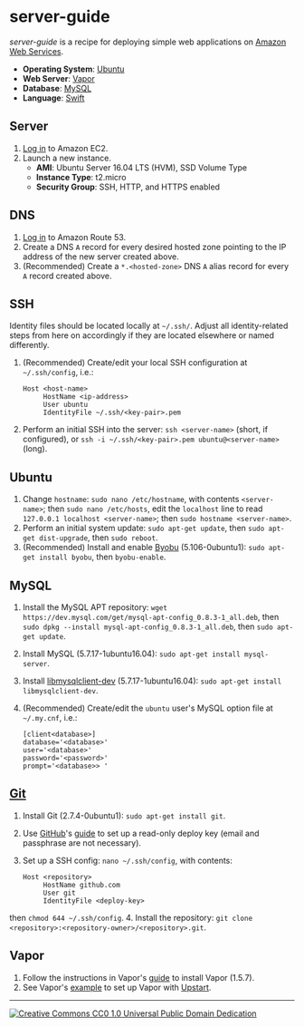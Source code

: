 # server-guide

*server-guide* is a recipe for deploying simple web applications on [Amazon Web Services](https://aws.amazon.com).
  * **Operating System**: [Ubuntu](https://www.ubuntu.com)
  * **Web Server**: [Vapor](https://vapor.codes)
  * **Database**: [MySQL](http://www.mysql.com)
  * **Language**: [Swift](https://swift.org)

## Server

1. [Log in](https://console.aws.amazon.com/ec2/home) to Amazon EC2.
2. Launch a new instance.
   * **AMI**: Ubuntu Server 16.04 LTS (HVM), SSD Volume Type
   * **Instance Type**: t2.micro
   * **Security Group**: SSH, HTTP, and HTTPS enabled

## DNS

1. [Log in](https://console.aws.amazon.com/route53/home) to Amazon Route 53.
2. Create a DNS `A` record for every desired hosted zone pointing to the IP address of the new server created above.
3. (Recommended) Create a `*.<hosted-zone>` DNS `A` alias record for every `A` record created above.

## SSH

Identity files should be located locally at `~/.ssh/`. Adjust all identity-related steps from here on accordingly if they are located elsewhere or named differently.

1. (Recommended) Create/edit your local SSH configuration at `~/.ssh/config`, i.e.:

   ```
   Host <host-name>
        HostName <ip-address>
        User ubuntu
        IdentityFile ~/.ssh/<key-pair>.pem
   ```
2. Perform an initial SSH into the server: `ssh <server-name>` (short, if configured), or `ssh -i ~/.ssh/<key-pair>.pem ubuntu@<server-name>` (long).

## Ubuntu

1. Change `hostname`: `sudo nano /etc/hostname`, with contents `<server-name>`; then `sudo nano /etc/hosts`, edit the `localhost` line to read `127.0.0.1 localhost <server-name>`; then `sudo hostname <server-name>`.
2. Perform an initial system update: `sudo apt-get update`, then `sudo apt-get dist-upgrade`, then `sudo reboot`.
3. (Recommended) Install and enable [Byobu](http://byobu.co/) (5.106-0ubuntu1): `sudo apt-get install byobu`, then `byobu-enable`.

## MySQL

1. Install the MySQL APT repository: `wget https://dev.mysql.com/get/mysql-apt-config_0.8.3-1_all.deb`, then `sudo dpkg --install mysql-apt-config_0.8.3-1_all.deb`, then `sudo apt-get update`.
2. Install MySQL (5.7.17-1ubuntu16.04): `sudo apt-get install mysql-server`.
3. Install [libmysqlclient-dev](http://packages.ubuntu.com/trusty/libmysqlclient-dev) (5.7.17-1ubuntu16.04): `sudo apt-get install libmysqlclient-dev`.
4. (Recommended) Create/edit the `ubuntu` user's MySQL option file at `~/.my.cnf`, i.e.:

   ```
   [client<database>]
   database='<database>'
   user='<database>'
   password='<password>'
   prompt='<database>> '
   ```

## [Git](http://git-scm.com/)

1. Install Git (2.7.4-0ubuntu1): `sudo apt-get install git`.
2. Use [GitHub](https://github.com)'s [guide](https://help.github.com/articles/managing-deploy-keys) to set up a read-only deploy key (email and passphrase are not necessary).
3. Set up a SSH config: `nano ~/.ssh/config`, with contents:

   ```
   Host <repository>
        HostName github.com
        User git
        IdentityFile <deploy-key>
   ```
 then `chmod 644 ~/.ssh/config`.
4. Install the repository: `git clone <repository>:<repository-owner>/<repository>.git`.

## Vapor

1. Follow the instructions in Vapor's [guide](https://vapor.github.io/documentation/getting-started/install-swift-3-ubuntu.html) to install Vapor (1.5.7).
2. See Vapor's [example](https://github.com/vapor/example) to set up Vapor with [Upstart](http://upstart.ubuntu.com).

---

[![Creative Commons CC0 1.0 Universal Public Domain Dedication](http://mirrors.creativecommons.org/presskit/buttons/88x31/svg/cc-zero.svg)](https://creativecommons.org/publicdomain/zero/1.0/)
